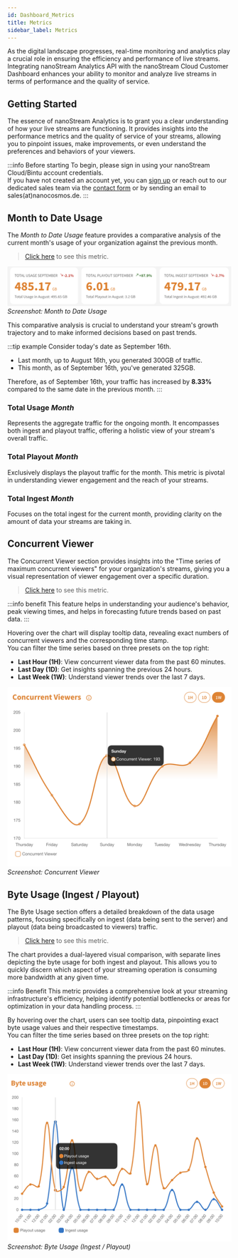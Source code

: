 ```yaml
---
id: Dashboard_Metrics
title: Metrics
sidebar_label: Metrics
---
```


As the digital landscape progresses, real-time monitoring and analytics play a crucial role in ensuring the efficiency and performance of live streams. Integrating nanoStream Analytics API with the nanoStream Cloud Customer Dashboard enhances your ability to monitor and analyze live streams in terms of performance and the quality of service.

## Getting Started

The essence of nanoStream Analytics is to grant you a clear understanding of how your live streams are functioning. It provides insights into the performance metrics and the quality of service of your streams, allowing you to pinpoint issues, make improvements, or even understand the preferences and behaviors of your viewers.

:::info Before starting
To begin, please sign in using your nanoStream Cloud/Bintu account credentials. <br/>
If you have not created an account yet, you can [sign up](https://dashboard.nanostream.cloud/auth?signup) or reach out to our dedicated sales team via the [contact form](https://www.nanocosmos.de/contact) or by sending an email to sales(at)nanocosmos.de.
:::

## Month to Date Usage

The *Month to Date Usage* feature provides a comparative analysis of the current month's usage of your organization against the previous month. 

> [Click here](https://dashboard.nanostream.cloud) to see this metric.

![Screenshot: Month to Date Usage](../assets/cloud-frontend/cf-month-to-date-closeup.png)
*Screenshot: Month to Date Usage*

This comparative analysis is crucial to understand your stream's growth trajectory and to make informed decisions based on past trends.

:::tip example
Consider today's date as September 16th.
- Last month, up to August 16th, you generated 300GB of traffic.
- This month, as of September 16th, you've generated 325GB.

Therefore, as of September 16th, your traffic has increased by **8.33%** compared to the same date in the previous month.
:::

### Total Usage *Month*
Represents the aggregate traffic for the ongoing month. It encompasses both ingest and playout traffic, offering a holistic view of your stream's overall traffic.

### Total Playout *Month*
Exclusively displays the playout traffic for the month. This metric is pivotal in understanding viewer engagement and the reach of your streams.

### Total Ingest *Month*
Focuses on the total ingest for the current month, providing clarity on the amount of data your streams are taking in.

## Concurrent Viewer

The Concurrent Viewer section provides insights into the "Time series of maximum concurrent viewers" for your organization's streams, giving you a visual representation of viewer engagement over a specific duration.

> [Click here](https://dashboard.nanostream.cloud/metrics) to see this metric.

:::info benefit
This feature helps in understanding your audience's behavior, peak viewing times, and helps in forecasting future trends based on past data.
:::

Hovering over the chart will display tooltip data, revealing exact numbers of concurrent viewers and the corresponding time stamp. <br/>
You can filter the time series based on three presets on the top right:

- **Last Hour (1H)**: View concurrent viewer data from the past 60 minutes.
- **Last Day (1D)**: Get insights spanning the previous 24 hours.
- **Last Week (1W)**: Understand viewer trends over the last 7 days.

![Screenshot: Concurrent Viewer](../assets/cloud-frontend/cf-concurrent_viewer.png)
*Screenshot: Concurrent Viewer*


## Byte Usage (Ingest / Playout)

The Byte Usage section offers a detailed breakdown of the data usage patterns, focusing specifically on ingest (data being sent to the server) and playout (data being broadcasted to viewers) traffic.

> [Click here](https://dashboard.nanostream.cloud/metrics) to see this metric.

The chart provides a dual-layered visual comparison, with separate lines depicting the byte usage for both ingest and playout. This allows you to quickly discern which aspect of your streaming operation is consuming more bandwidth at any given time.

:::info Benefit
This metric provides a comprehensive look at your streaming infrastructure's efficiency, helping identify potential bottlenecks or areas for optimization in your data handling process.
:::

By hovering over the chart, users can see tooltip data, pinpointing exact byte usage values and their respective timestamps. <br/>
You can filter the time series based on three presets on the top right:

- **Last Hour (1H)**: View concurrent viewer data from the past 60 minutes.
- **Last Day (1D)**: Get insights spanning the previous 24 hours.
- **Last Week (1W)**: Understand viewer trends over the last 7 days.


![Screenshot: Byte Usage (Ingest / Playout)](../assets/cloud-frontend/cf-usage.png)
*Screenshot: Byte Usage (Ingest / Playout)*